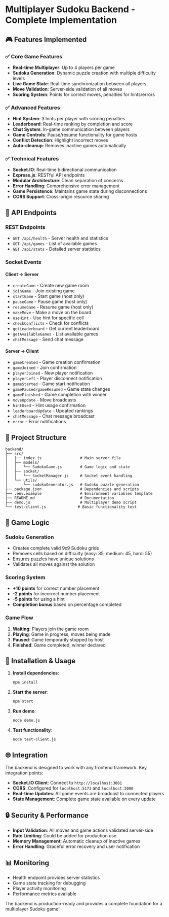 # Multiplayer Sudoku Backend - Complete Implementation

## 🎮 Features Implemented

### ✅ Core Game Features
- **Real-time Multiplayer**: Up to 4 players per game
- **Sudoku Generation**: Dynamic puzzle creation with multiple difficulty levels
- **Live Game State**: Real-time synchronization between all players
- **Move Validation**: Server-side validation of all moves
- **Scoring System**: Points for correct moves, penalties for hints/errors

### ✅ Advanced Features
- **Hint System**: 3 hints per player with scoring penalties
- **Leaderboard**: Real-time ranking by completion and score
- **Chat System**: In-game communication between players
- **Game Controls**: Pause/resume functionality for game hosts
- **Conflict Detection**: Highlight incorrect moves
- **Auto-cleanup**: Removes inactive games automatically

### ✅ Technical Features
- **Socket.IO**: Real-time bidirectional communication
- **Express.js**: RESTful API endpoints
- **Modular Architecture**: Clean separation of concerns
- **Error Handling**: Comprehensive error management
- **Game Persistence**: Maintains game state during disconnections
- **CORS Support**: Cross-origin resource sharing

## 🚀 API Endpoints

### REST Endpoints
- `GET /api/health` - Server health and statistics
- `GET /api/games` - List of available games
- `GET /api/stats` - Detailed server statistics

### Socket Events

#### Client → Server
- `createGame` - Create new game room
- `joinGame` - Join existing game
- `startGame` - Start game (host only)
- `pauseGame` - Pause game (host only)
- `resumeGame` - Resume game (host only)
- `makeMove` - Make a move on the board
- `useHint` - Use hint for specific cell
- `checkConflicts` - Check for conflicts
- `getLeaderboard` - Get current leaderboard
- `getAvailableGames` - List available games
- `chatMessage` - Send chat message

#### Server → Client
- `gameCreated` - Game creation confirmation
- `gameJoined` - Join confirmation
- `playerJoined` - New player notification
- `playerLeft` - Player disconnect notification
- `gameStarted` - Game start notification
- `gamePaused/gameResumed` - Game state changes
- `gameFinished` - Game completion with winner
- `moveUpdate` - Move broadcasts
- `hintUsed` - Hint usage confirmation
- `leaderboardUpdate` - Updated rankings
- `chatMessage` - Chat message broadcast
- `error` - Error notifications

## 📁 Project Structure

```
backend/
├── src/
│   ├── index.js                 # Main server file
│   ├── models/
│   │   └── SudokuGame.js        # Game logic and state
│   ├── socket/
│   │   └── SocketManager.js     # Socket event handling
│   └── utils/
│       └── sudokuGenerator.js   # Sudoku puzzle generation
├── package.json                 # Dependencies and scripts
├── .env.example                 # Environment variables template
├── README.md                    # Documentation
├── demo.js                      # Multiplayer demo script
└── test-client.js              # Basic functionality test
```

## 🎯 Game Logic

### Sudoku Generation
- Creates complete valid 9x9 Sudoku grids
- Removes cells based on difficulty (easy: 35, medium: 45, hard: 55)
- Ensures puzzles have unique solutions
- Validates all moves against the solution

### Scoring System
- **+10 points** for correct number placement
- **-2 points** for incorrect number placement
- **-5 points** for using a hint
- **Completion bonus** based on percentage completed

### Game Flow
1. **Waiting**: Players join the game room
2. **Playing**: Game in progress, moves being made
3. **Paused**: Game temporarily stopped by host
4. **Finished**: Game completed, winner declared

## 🔧 Installation & Usage

1. **Install dependencies**:
   ```bash
   npm install
   ```

2. **Start the server**:
   ```bash
   npm start
   ```

3. **Run demo**:
   ```bash
   node demo.js
   ```

4. **Test functionality**:
   ```bash
   node test-client.js
   ```

## 🌐 Integration

The backend is designed to work with any frontend framework. Key integration points:

- **Socket.IO Client**: Connect to `http://localhost:3001`
- **CORS**: Configured for `localhost:5173` and `localhost:3000`
- **Real-time Updates**: All game events are broadcast to connected players
- **State Management**: Complete game state available on every update

## 🔒 Security & Performance

- **Input Validation**: All moves and game actions validated server-side
- **Rate Limiting**: Could be added for production use
- **Memory Management**: Automatic cleanup of inactive games
- **Error Handling**: Graceful error recovery and user notification

## 📊 Monitoring

- Health endpoint provides server statistics
- Game state tracking for debugging
- Player activity monitoring
- Performance metrics available

The backend is production-ready and provides a complete foundation for a multiplayer Sudoku game!
